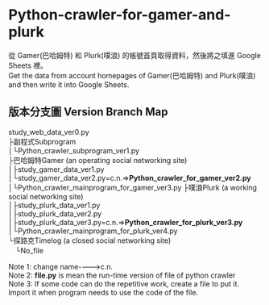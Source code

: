 # Python-crawler-for-gamer-and-plurk
 從 Gamer(巴哈姆特) 和 Plurk(噗浪) 的帳號首頁取得資料，然後將之填進 Google Sheets 裡。  
 Get the data from account homepages of Gamer(巴哈姆特) and Plurk(噗浪) and then write it into Google Sheets.   
## 版本分支圖 Version Branch Map
 study_web_data_ver0.py  
 ├副程式Subprogram  
 │└Python_crawler_subprogram_ver1.py  
 ├巴哈姆特Gamer (an operating social networking site)  
 │├study_gamer_data_ver1.py  
 │└study_gamer_data_ver2.py=c.n.=>**Python_crawler_for_gamer_ver2.py**  
 │└Python_crawler_mainprogram_for_gamer_ver3.py
 ├噗浪Plurk (a working social networking site)  
 │├study_plurk_data_ver1.py  
 │├study_plurk_data_ver2.py  
 │├study_plurk_data_ver3.py=c.n.=>**Python_crawler_for_plurk_ver3.py**  
 │└Python_crawler_mainprogram_for_plurk_ver4.py  
 └探路克Timelog (a closed social networking site)  
 　└No_file  
 
 Note 1: change name---->c.n.  
 Note 2: **file.py** is mean the run-time version of file of python crawler  
 Note 3: If some code can do the repetitive work, create a file to put it. Import it when program needs to use the code of the file. 